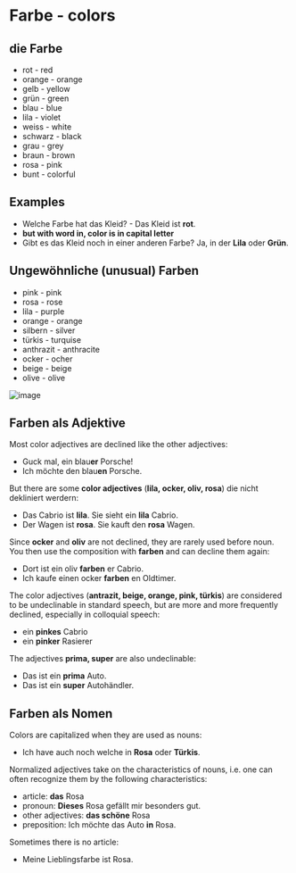 # Farbe - colors

## die Farbe
- rot - red
- orange - orange
- gelb - yellow
- grün - green
- blau - blue
- lila - violet
- weiss - white
- schwarz - black
- grau - grey
- braun - brown
- rosa - pink
- bunt - colorful

## Examples
-  Welche Farbe hat das Kleid? - Das Kleid ist **rot**.
- **but with word in, color is in capital letter**
- Gibt es das Kleid noch in einer anderen Farbe? Ja, in der **Lila** oder **Grün**.

## Ungewöhnliche (unusual) Farben

- pink - pink
- rosa - rose
- lila - purple
- orange - orange
- silbern - silver
- türkis - turquise
- anthrazit - anthracite
- ocker - ocher
- beige - beige
- olive - olive

 ![image](https://github.com/user-attachments/assets/a67171b7-7ed0-438f-83b5-381c2c39980f)

## Farben als Adjektive

Most color adjectives are declined like the other adjectives:
-  Guck mal, ein blau**er** Porsche!
-  Ich möchte den blau**en** Porsche.

But there are some **color adjectives** (**lila, ocker, oliv, rosa**) die nicht dekliniert werdern:

-  Das Cabrio ist **lila**. Sie sieht ein **lila** Cabrio.
-  Der Wagen ist **rosa**. Sie kauft den **rosa** Wagen.

Since **ocker** and **oliv** are not declined, they are rarely used before noun. You then use the composition with **farben** and can decline them again:

-  Dort ist ein oliv **farben** er Cabrio.
-  Ich kaufe einen ocker **farben** en Oldtimer.

  The color adjectives (**antrazit, beige, orange, pink, türkis**) are considered to be undeclinable in standard speech, but are more and more frequently declined, especially in colloquial speech:

-  ein **pinkes** Cabrio
-  ein **pinker** Rasierer

The adjectives **prima, super** are also undeclinable:

-  Das ist ein **prima** Auto.
-  Das ist ein **super** Autohändler.

## Farben als Nomen

Colors are capitalized when they are used as nouns:

- Ich have auch noch welche in **Rosa** oder **Türkis**.

Normalized adjectives take on the characteristics of nouns, i.e. one can often recognize them by the following characteristics:

-  article: **das** Rosa
-  pronoun: **Dieses** Rosa gefällt mir besonders gut.
-  other adjectives: **das schöne** Rosa
-  preposition: Ich möchte das Auto **in** Rosa.

Sometimes there is no article:

-  Meine Lieblingsfarbe ist Rosa.

